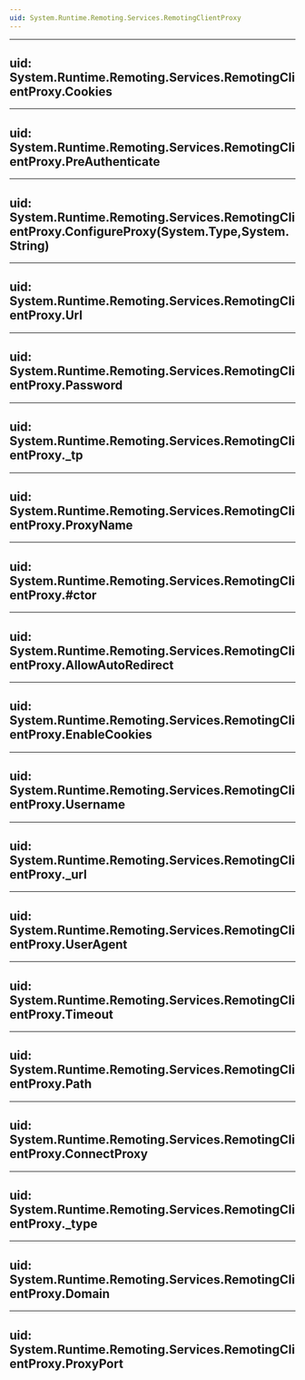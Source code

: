 ```yaml
---
uid: System.Runtime.Remoting.Services.RemotingClientProxy
---
```


---
uid: System.Runtime.Remoting.Services.RemotingClientProxy.Cookies
---

---
uid: System.Runtime.Remoting.Services.RemotingClientProxy.PreAuthenticate
---

---
uid: System.Runtime.Remoting.Services.RemotingClientProxy.ConfigureProxy(System.Type,System.String)
---

---
uid: System.Runtime.Remoting.Services.RemotingClientProxy.Url
---

---
uid: System.Runtime.Remoting.Services.RemotingClientProxy.Password
---

---
uid: System.Runtime.Remoting.Services.RemotingClientProxy._tp
---

---
uid: System.Runtime.Remoting.Services.RemotingClientProxy.ProxyName
---

---
uid: System.Runtime.Remoting.Services.RemotingClientProxy.#ctor
---

---
uid: System.Runtime.Remoting.Services.RemotingClientProxy.AllowAutoRedirect
---

---
uid: System.Runtime.Remoting.Services.RemotingClientProxy.EnableCookies
---

---
uid: System.Runtime.Remoting.Services.RemotingClientProxy.Username
---

---
uid: System.Runtime.Remoting.Services.RemotingClientProxy._url
---

---
uid: System.Runtime.Remoting.Services.RemotingClientProxy.UserAgent
---

---
uid: System.Runtime.Remoting.Services.RemotingClientProxy.Timeout
---

---
uid: System.Runtime.Remoting.Services.RemotingClientProxy.Path
---

---
uid: System.Runtime.Remoting.Services.RemotingClientProxy.ConnectProxy
---

---
uid: System.Runtime.Remoting.Services.RemotingClientProxy._type
---

---
uid: System.Runtime.Remoting.Services.RemotingClientProxy.Domain
---

---
uid: System.Runtime.Remoting.Services.RemotingClientProxy.ProxyPort
---
